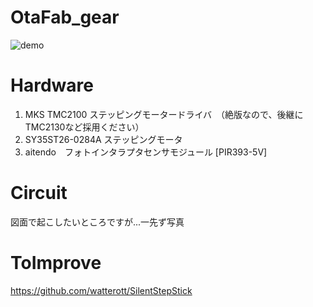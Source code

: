 # OtaFab_gear

![demo](https://raw.githubusercontent.com/wiki/sibafb/OtaFab_gear/images/demo.gif)


# Hardware

1. MKS TMC2100 ステッピングモータードライバ　（絶版なので、後継にTMC2130など採用ください）
2. SY35ST26-0284A ステッピングモータ
3. aitendo　フォトインタラプタセンサモジュール [PIR393-5V]

# Circuit

図面で起こしたいところですが...一先ず写真



# ToImprove

https://github.com/watterott/SilentStepStick
